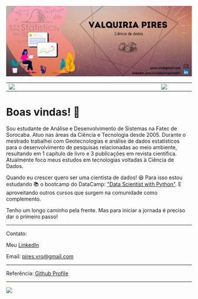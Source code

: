 ![capa github](https://github.com/KyraPires/KyraPires/blob/main/images/ValquiriaPires_capa2.png)  


<center>
  <table>
    <tr>
        <td><img width="400px" align="left" src="https://github-readme-stats.vercel.app/api/top-langs/?username=KyraPires&hide=html&layout=compact&theme=buefy" /></td>
        <td><img width="495px" align="left" src="https://github-readme-stats.vercel.app/api?username=KyraPires&theme=buefy"/></td>
    </tr>   
  </table>
</center>  

# Boas vindas! 👋

Sou estudante de Análise e Desenvolvimento de Sistemas na Fatec de Sorocaba. Atuo nas áreas da Ciência e Tecnologia desde 2005. Durante o mestrado trabalhei com Geotecnologias e análise de dados estatísticos para o desenvolvimento de pesquisas relacionadas ao meio ambiente, resultando em 1 capítulo de livro e 3 publicações em revista científica. Atualmente foco meus estudos em tecnologias voltadas à Ciência de Dados.

Quando eu crescer quero ser uma cientista de dados! :satisfied: Para isso estou estudando :books: o bootcamp do DataCamp: ["Data Scientist with Python"](https://learn.datacamp.com/career-tracks/data-scientist-with-python?version=5). E aproveitando outros cursos que surgem na comunidade como complemento.

Tenho um longo caminho pela frente. Mas para iniciar a jornada é preciso dar o primeiro passo!

---

Contato:

Meu [LinkedIn](https://www.linkedin.com/in/valquiriapires01/)<a img src="https://github.com/KyraPires/KyraPires/blob/main/images/linkedin.png" width="16"></img></a>

Email: pires.vro@gmail.com

---
Referência: [Github Profile](https://dev.to/dii_lua/github-profile-como-fazer-54o0)

---
![](https://komarev.com/ghpvc/?username=KyraPires&color=green)






